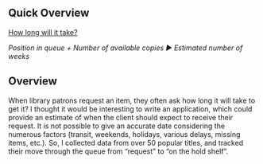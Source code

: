 ## Quick Overview 

[How long will it take?](https://codepen.io/cpooley/full/oExjba)

*Position in queue + Number of available copies :arrow_forward: Estimated number of weeks*

## Overview

When library patrons request an item, they often ask how long it will take to get it? I thought it would be interesting to write an application, which could provide an estimate of when the client should expect to receive their request. It is not possible to give an accurate date considering the numerous factors (transit, weekends, holidays, various delays, missing items, etc.). So, I collected data from over 50 popular titles, and tracked their move through the queue from “request” to “on the hold shelf”.


